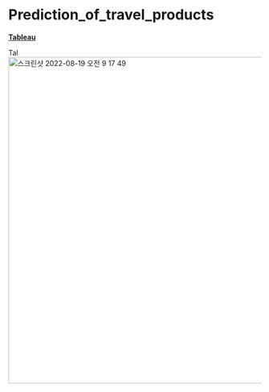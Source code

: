 # **Prediction_of_travel_products**

[**Tableau**](https://public.tableau.com/app/profile/sangah.lee7642/viz/travel_product/1)

Tal<img width="649" alt="스크린샷 2022-08-19 오전 9 17 49" src="https://user-images.githubusercontent.com/86824895/185545535-2ea40887-ba3f-439a-865e-e0379b5e95a5.png">
